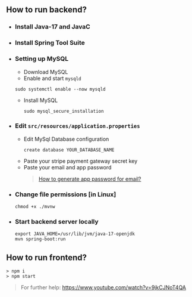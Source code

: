 ## How to run backend?

- ### Install Java-17 and JavaC

- ### Install Spring Tool Suite

- ### Setting up MySQL
	- Download MySQL
	- Enable and start `mysqld`
    ```
    sudo systemctl enable --now mysqld
    ```
  - Install MySQL
    ```
    sudo mysql_secure_installation
    ```

- ### Edit **`src/resources/application.properties`**
  - Edit MySql Database configuration
	```
	create database YOUR_DATABASE_NAME
	```
  - Paste your stripe payment gateway secret key
  - Paste your email and app password
	> [How to generate app password for email?](https://www.youtube.com/watch?v=T0Op3Qzz6Ms)

- ### Change file permissions [in Linux]
	```
	chmod +x ./mvnw
	```

- ### Start backend server locally
	```
	export JAVA_HOME=/usr/lib/jvm/java-17-openjdk
	mvn spring-boot:run
	```

## How to run frontend?
```
> npm i
> npm start
```


> For further help: https://www.youtube.com/watch?v=9jkCJNoT4QA
